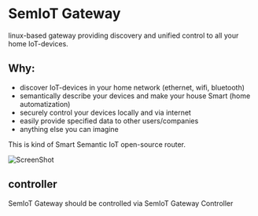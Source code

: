 # SemIoT Gateway

linux-based gateway providing discovery and unified control to all your home IoT-devices.

## Why:

+ discover IoT-devices in your home network (ethernet, wifi, bluetooth)
+ semantically describe your devices and make your house Smart (home automatization)
+ securely control your devices locally and via internet
+ easily provide specified data to other users/companies
+ anything else you can imagine

This is kind of Smart Semantic IoT open-source router.

![ScreenShot](http://i.imgur.com/XtccbUa.png)

## controller

SemIoT Gateway should be controlled via SemIoT Gateway Controller
